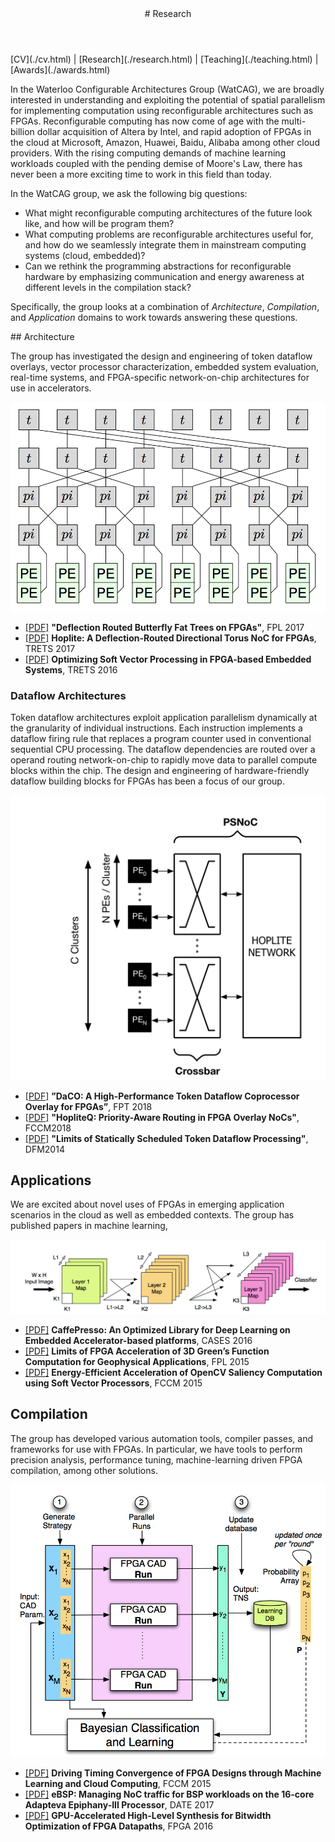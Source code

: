 <div class="wrapper">

<!-- Compilation Instructions
pandoc \-\-columns=160 research.md -s -c stylesheets/styles.css \-\-metadata pagetitle="Research" -o research.html
-->

<header>
# Research
</header>

<section>
[CV](./cv.html) | [Research](./research.html) | [Teaching](./teaching.html) | [Awards](./awards.html) <br>

In the Waterloo Configurable Architectures Group (WatCAG), we are broadly
interested in understanding and exploiting the potential of spatial
parallelism for implementing computation using reconfigurable architectures
such as FPGAs.  Reconfigurable computing has now come of age with the
multi-billion dollar acquisition of Altera by Intel, and rapid adoption of FPGAs
in the cloud at Microsoft, Amazon, Huawei, Baidu, Alibaba among other cloud
providers. With the rising computing demands of machine learning workloads
coupled with the pending demise of Moore's Law, there has never been a more
exciting time to work in this field than today.

In the WatCAG group, we ask the following big questions:

- What might reconfigurable computing architectures of the future look like, and how will be program them?
- What computing problems are reconfigurable architectures useful for, and how do we seamlessly integrate them in mainstream computing systems (cloud, embedded)?
- Can we rethink the programming abstractions for reconfigurable hardware by emphasizing communication and energy awareness at different levels in the compilation stack?

Specifically, the group looks at a combination of *Architecture*, *Compilation*, and *Application* domains to work towards answering these questions.
</section>

<section>
## Architecture

The group has investigated the design and engineering of token dataflow
overlays, vector processor characterization, embedded system evaluation,
real-time systems, and FPGA-specific network-on-chip architectures for
use in accelerators.

![](images/bft.png)

- [[PDF]](./publications/deflection-bft_fpl-2017.pdf) **"Deflection Routed Butterfly Fat Trees on FPGAs"**, FPL 2017
- [[PDF]](./publications/hoplite_trets2017.pdf) **Hoplite: A Deflection-Routed Directional Torus NoC for FPGAs**, TRETS 2017
- [[PDF]](./publications/soft-vector_trets2016.pdf) **Optimizing Soft Vector Processing in FPGA-based Embedded Systems**, TRETS 2016

### Dataflow Architectures
Token dataflow architectures exploit application parallelism dynamically at the granularity of individual instructions. Each instruction implements a dataflow firing rule that replaces a program counter used in conventional sequential CPU processing. The dataflow dependencies are routed over a operand routing network-on-chip to rapidly move data to parallel compute blocks within the chip. The design and engineering of hardware-friendly dataflow building blocks for FPGAs has been a focus of our group.

![](images/dataflow.jpg)

- [[PDF]](./publications/dataflow-overlay_fpt-2018.pdf) **”DaCO: A High-Performance Token Dataflow Coprocessor Overlay for FPGAs”**, FPT 2018
- [[PDF]](./publications/hopliteq_fccm-2018.pdf) **"HopliteQ: Priority-Aware Routing in FPGA Overlay NoCs"**, FCCM2018
- [[PDF]](./publications/dataflow-limits_dfm2014.pdf) **"Limits of Statically Scheduled Token Dataflow Processing"**, DFM2014

## Applications

We are excited about novel uses of FPGAs in emerging application scenarios in the cloud as well as embedded contexts. The group has published papers in machine learning, 

![](images/caffepresso.png)

- [[PDF]](./publications/caffepresso_cases2016.pdf) **CaffePresso: An Optimized Library for Deep Learning on Embedded Accelerator-based platforms**, CASES 2016
- [[PDF]](./publications/green_fpl2015.pdf) **Limits of FPGA Acceleration of 3D Green’s Function Computation for Geophysical Applications**, FPL 2015
- [[PDF]](./publications/opencv-saliency_fccm2015.pdf) **Energy-Efficient Acceleration of OpenCV Saliency Computation using Soft Vector Processors**, FCCM 2015

## Compilation

The group has developed various automation tools, compiler passes, and
frameworks for use with FPGAs. In particular, we have tools to perform
precision analysis, performance tuning, machine-learning driven FPGA
compilation, among other solutions.

![](images/intime.png)

- [[PDF]](./publications/intime_fccm2015.pdf) **Driving Timing Convergence of FPGA Designs through Machine Learning and Cloud Computing**, FCCM 2015
- [[PDF]](./publications/ebsp_date2017.pdf) **eBSP: Managing NoC traffic for BSP workloads on the 16-core Adapteva Epiphany-III Processor**, DATE 2017
- [[PDF]](./publications/gpu-bitwidth_fpga2016.pdf) **GPU-Accelerated High-Level Synthesis for Bitwidth Optimization of FPGA Datapaths**, FPGA 2016

</section>
</div>

<!-- Google tag (gtag.js) -->
<script async src="https://www.googletagmanager.com/gtag/js?id=G-L5JLNXPW8C"></script>
<script>
  window.dataLayer = window.dataLayer || [];
  function gtag(){dataLayer.push(arguments);}
  gtag('js', new Date());

  gtag('config', 'G-L5JLNXPW8C');
</script>
